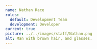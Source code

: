 ```yaml
---
name: Nathan Race
roles:
  default: Development Team
  development: Developer
current: true
picture: ../../images/staff/Nathan.png
alt: Man with brown hair, and glasses.
---
```

